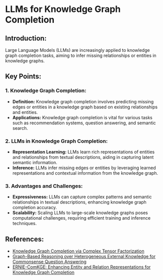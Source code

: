 # LLMs for Knowledge Graph Completion

## Introduction:
Large Language Models (LLMs) are increasingly applied to knowledge graph completion tasks, aiming to infer missing relationships or entities in knowledge graphs.

## Key Points:

### 1. Knowledge Graph Completion:
- **Definition:** Knowledge graph completion involves predicting missing edges or entities in a knowledge graph based on existing relationships and entities.
- **Applications:** Knowledge graph completion is vital for various tasks such as recommendation systems, question answering, and semantic search.

### 2. LLMs in Knowledge Graph Completion:
- **Representation Learning:** LLMs learn rich representations of entities and relationships from textual descriptions, aiding in capturing latent semantic information.
- **Inference:** LLMs infer missing edges or entities by leveraging learned representations and contextual information from the knowledge graph.

### 3. Advantages and Challenges:
- **Expressiveness:** LLMs can capture complex patterns and semantic relationships in textual descriptions, enhancing knowledge graph completion accuracy.
- **Scalability:** Scaling LLMs to large-scale knowledge graphs poses computational challenges, requiring efficient training and inference techniques.

## References:
- [Knowledge Graph Completion via Complex Tensor Factorization](https://arxiv.org/abs/1702.06879)
- [Graph-Based Reasoning over Heterogeneous External Knowledge for Commonsense Question Answering](https://arxiv.org/abs/2005.00677)
- [ERNIE-ComKGE: Enhancing Entity and Relation Representations for Knowledge Graph Completion](https://arxiv.org/abs/2010.00283)
